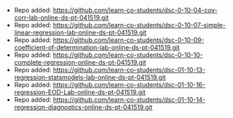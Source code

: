 
- Repo added: https://github.com/learn-co-students/dsc-0-10-04-cov-corr-lab-online-ds-pt-041519.git
- Repo added: https://github.com/learn-co-students/dsc-0-10-07-simple-linear-regression-lab-online-ds-pt-041519.git
- Repo added: https://github.com/learn-co-students/dsc-0-10-09-coefficient-of-determination-lab-online-ds-pt-041519.git
- Repo added: https://github.com/learn-co-students/dsc-0-10-10-complete-regression-online-ds-pt-041519.git
- Repo added: https://github.com/learn-co-students/dsc-01-10-13-regression-statsmodels-lab-online-ds-pt-041519.git
- Repo added: https://github.com/learn-co-students/dsc-01-10-16-regression-EOD-Lab-online-ds-pt-041519.git
- Repo added: https://github.com/learn-co-students/dsc-01-10-14-regression-diagnostics-online-ds-pt-041519.git